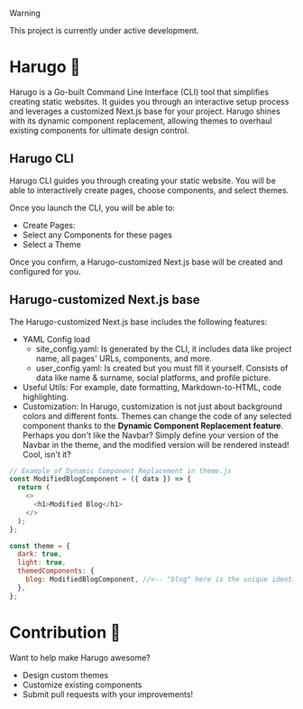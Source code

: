 > [!WARNING]
> This project is currently under active development.

# Harugo 🏮
Harugo is a Go-built Command Line Interface (CLI) tool that simplifies creating static websites. It guides you through an interactive setup process and leverages a customized Next.js base for your project. Harugo shines with its dynamic component replacement, allowing themes to overhaul existing components for ultimate design control.

## Harugo CLI

Harugo CLI guides you through creating your static website. You will be able to interactively create pages, choose components, and select themes.

Once you launch the CLI, you will be able to:

* Create Pages:
* Select any Components for these pages
* Select a Theme

Once you confirm, a Harugo-customized Next.js base will be created and configured for you.

## Harugo-customized Next.js base

The Harugo-customized Next.js base includes the following features:

* YAML Config load
    * site_config.yaml: Is generated by the CLI, it includes data like project name, all pages' URLs, components, and more.
    * user_config.yaml: Is created but you must fill it yourself. Consists of data like name & surname, social platforms, and profile picture.
* Useful Utils: For example, date formatting, Markdown-to-HTML, code highlighting.
* Customization: In Harugo, customization is not just about background colors and different fonts. Themes can change the code of any selected component thanks to the **Dynamic Component Replacement feature**. Perhaps you don't like the Navbar? Simply define your version of the Navbar in the theme, and the modified version will be rendered instead! Cool, isn't it?

```javascript
// Example of Dynamic Component Replacement in theme.js
const ModifiedBlogComponent = ({ data }) => {
  return (
    <>
      <h1>Modified Blog</h1>
    </>
  );
};

const theme = {
  dark: true,
  light: true,
  themedComponents: {
    blog: ModifiedBlogComponent, //<-- "blog" here is the unique identifier of the core Blog component. You can find identifiers in each main file of the core component.
  },
};
```

# Contribution 🌱
Want to help make Harugo awesome?
   - Design custom themes
   - Customize existing components ️
   - Submit pull requests with your improvements!

  

